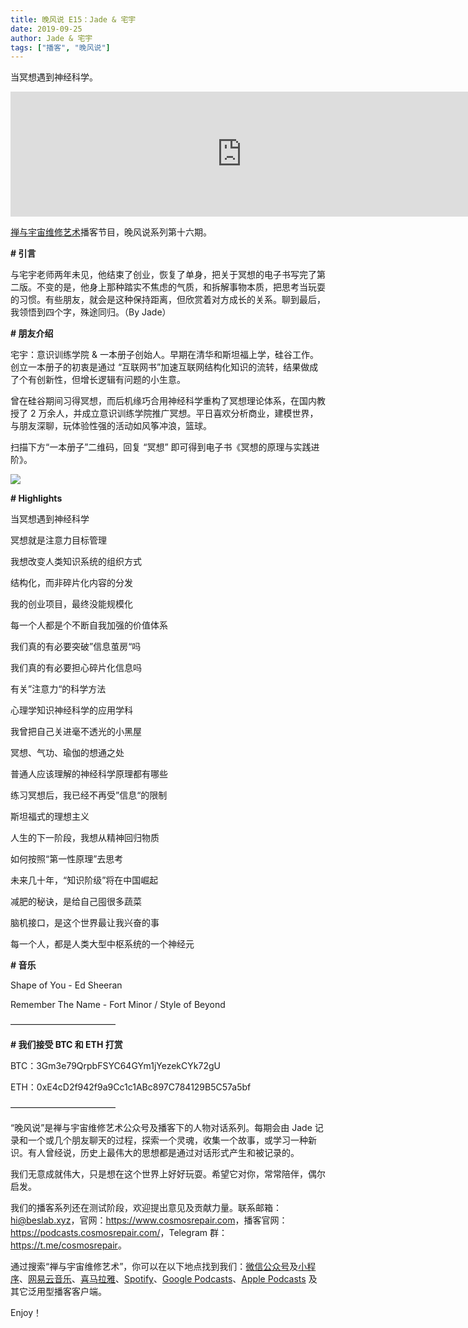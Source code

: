 ```yaml
---
title: 晚风说 E15：Jade & 宅宇
date: 2019-09-25
author: Jade & 宅宇
tags: ["播客", "晚风说"]
---
```


当冥想遇到神经科学。

<iframe src="https://fireside.fm/player/v2/trfV16OE+xVzu1zIx?theme=light" width="740" height="200" frameborder="0" scrolling="no"></iframe>

[禅与宇宙维修艺术](https://www.cosmosrepair.com)播客节目，晚风说系列第十六期。

**# 引言**  

与宅宇老师两年未见，他结束了创业，恢复了单身，把关于冥想的电子书写完了第二版。不变的是，他身上那种踏实不焦虑的气质，和拆解事物本质，把思考当玩耍的习惯。有些朋友，就会是这种保持距离，但欣赏着对方成长的关系。聊到最后，我领悟到四个字，殊途同归。（By Jade）

**# 朋友介绍** 

宅宇：意识训练学院 & 一本册子创始人。早期在清华和斯坦福上学，硅谷工作。创立一本册子的初衷是通过 “互联网书”加速互联网结构化知识的流转，结果做成了个有创新性，但增长逻辑有问题的小生意。

曾在硅谷期间习得冥想，而后机缘巧合用神经科学重构了冥想理论体系，在国内教授了 2 万余人，并成立意识训练学院推广冥想。平日喜欢分析商业，建模世界，与朋友深聊，玩体验性强的活动如风筝冲浪，篮球。

扫描下方“一本册子”二维码，回复 “冥想” 即可得到电子书《冥想的原理与实践进阶》。

![](https://tva1.sinaimg.cn/large/006y8mN6ly1g7ali3h5zsj3076076jru.jpg)

**# Highlights**

当冥想遇到神经科学

冥想就是注意力目标管理

我想改变人类知识系统的组织方式

结构化，而非碎片化内容的分发

我的创业项目，最终没能规模化

每一个人都是个不断自我加强的价值体系

我们真的有必要突破”信息茧房“吗

我们真的有必要担心碎片化信息吗

有关”注意力“的科学方法

心理学知识神经科学的应用学科

我曾把自己关进毫不透光的小黑屋

冥想、气功、瑜伽的想通之处

普通人应该理解的神经科学原理都有哪些

练习冥想后，我已经不再受”信息“的限制

斯坦福式的理想主义

人生的下一阶段，我想从精神回归物质

如何按照“第一性原理”去思考

未来几十年，“知识阶级”将在中国崛起

减肥的秘诀，是给自己囤很多蔬菜

脑机接口，是这个世界最让我兴奋的事

每一个人，都是人类大型中枢系统的一个神经元

**# 音乐** 

Shape of You - Ed Sheeran

Remember The Name - Fort Minor / Style of Beyond

————————————

**# 我们接受 BTC 和 ETH 打赏**

BTC：3Gm3e79QrpbFSYC64GYm1jYezekCYk72gU

ETH：0xE4cD2f942f9a9Cc1c1ABc897C784129B5C57a5bf

————————————

“晚风说”是禅与宇宙维修艺术公众号及播客下的人物对话系列。每期会由 Jade 记录和一个或几个朋友聊天的过程，探索一个灵魂，收集一个故事，或学习一种新识。有人曾经说，历史上最伟大的思想都是通过对话形式产生和被记录的。

我们无意成就伟大，只是想在这个世界上好好玩耍。希望它对你，常常陪伴，偶尔启发。

我们的播客系列还在测试阶段，欢迎提出意见及贡献力量。联系邮箱：<hi@beslab.xyz>，官网：<https://www.cosmosrepair.com>，播客官网：<https://podcasts.cosmosrepair.com/>，Telegram 群：<https://t.me/cosmosrepair>。

通过搜索“禅与宇宙维修艺术”，你可以在以下地点找到我们：[微信公众号](https://cosmosrepair-1257028016.cos.ap-beijing.myqcloud.com/2019-08-04-qrcode_for_gh_9a7e409c3696_430.jpg)及[小程序](https://cosmosrepair-1257028016.cos.ap-beijing.myqcloud.com/2019-08-04-gh_ec0187a9be05_430.jpg)、[网易云音乐](https://music.163.com/#/djradio?id=793651380)、[喜马拉雅](https://www.ximalaya.com/zhubo/182662946/)、[Spotify](https://open.spotify.com/show/5SfJxMPMoqbGc2zG8ouiuD?si=QcavW9VXQiKTkTuBuWU8nA)、[Google Podcasts](https://podcasts.google.com/?feed=aHR0cHM6Ly9wb2RjYXN0cy5jb3Ntb3NyZXBhaXIuY29tL3Jzcw%3D%3D)、[Apple Podcasts](https://podcasts.apple.com/podcast/id1475254987) 及其它泛用型播客客户端。

Enjoy！